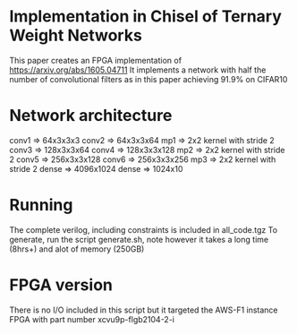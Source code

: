 # Implementation in Chisel of Ternary Weight Networks

This paper creates an FPGA implementation of https://arxiv.org/abs/1605.04711
It implements a network with half the number of convolutional filters as in this paper achieving 91.9% on CIFAR10

# Network architecture
conv1 => 64x3x3x3
conv2 => 64x3x3x64
mp1 => 2x2 kernel with stride 2
conv3 => 128x3x3x64
conv4 => 128x3x3x128
mp2 => 2x2 kernel with stride 2
conv5 => 256x3x3x128
conv6 => 256x3x3x256
mp3 => 2x2 kernel with stride 2
dense => 4096x1024
dense => 1024x10

# Running
The complete verilog, including constraints is included in all_code.tgz
To generate, run the script generate.sh, note however it takes a long time (8hrs+) and alot of memory (250GB)

# FPGA version
There is no I/O included in this script but it targeted the AWS-F1 instance FPGA with part number xcvu9p-flgb2104-2-i

